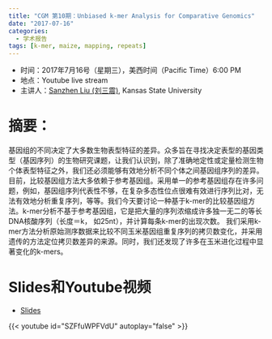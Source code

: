 ```yaml
---
title: "CGM 第10期：Unbiased k-mer Analysis for Comparative Genomics"
date: "2017-07-16"
categories:
  - 学术报告
tags: [k-mer, maize, mapping, repeats]
---
```


- 时间：2017年7月16号（星期三），美西时间（Pacific Time）6:00 PM
- 地点：Youtube live stream
- 主讲人：[Sanzhen Liu (刘三震)](http://plantgenomics.ksu.edu/liulab), Kansas State University

# 摘要：

基因组的不同决定了大多数生物表型特征的差异。众多旨在寻找决定表型的基因类型（基因序列）的生物研究课题，让我们认识到，除了准确地定性或定量检测生物个体表型特征之外，我们还必须能够有效地分析不同个体之间基因组序列的差异。目前，比较基因组方法大多依赖于参考基因组。采用单一的参考基因组存在许多问题，例如，基因组序列代表性不够，在复杂多态性位点很难有效进行序列比对，无法有效地分析重复序列，等等。我们今天要讨论一种基于k-mer的比较基因组方法。k-mer分析不基于参考基因组，它是把大量的序列浓缩成许多独一无二的等长 DNA核酸序列（长度＝k， 如25nt），并计算每条k-mer的出现次数。 我们采用k-mer方法分析原始测序数据来比较不同玉米基因组重复序列的拷贝数变化，并采用遗传的方法定位拷贝数差异的来源。同时，我们还发现了许多在玉米进化过程中显著变化的k-mers。

# Slides和Youtube视频

- [Slides]()

{{< youtube id="SZFfuWPFVdU" autoplay="false" >}}


